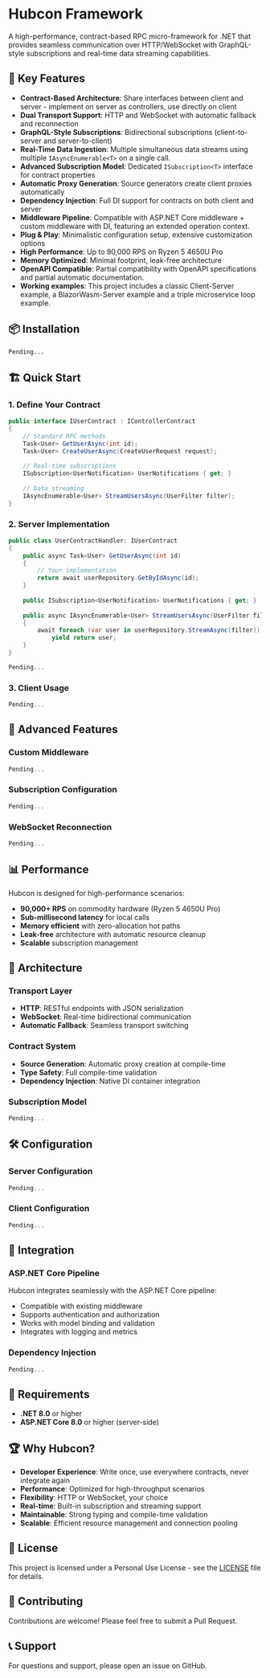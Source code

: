 ﻿# Hubcon Framework

A high-performance, contract-based RPC micro-framework for .NET that provides seamless communication over HTTP/WebSocket with GraphQL-style subscriptions and real-time data streaming capabilities.

## 🚀 Key Features

- **Contract-Based Architecture**: Share interfaces between client and server - implement on server as controllers, use directly on client
- **Dual Transport Support**: HTTP and WebSocket with automatic fallback and reconnection
- **GraphQL-Style Subscriptions**: Bidirectional subscriptions (client-to-server and server-to-client)
- **Real-Time Data Ingestion**: Multiple simultaneous data streams using multiple `IAsyncEnumerable<T>` on a single call.
- **Advanced Subscription Model**: Dedicated `ISubscription<T>` interface for contract properties
- **Automatic Proxy Generation**: Source generators create client proxies automatically
- **Dependency Injection**: Full DI support for contracts on both client and server
- **Middleware Pipeline**: Compatible with ASP.NET Core middleware + custom middleware with DI, featuring an extended operation context.
- **Plug & Play**: Minimalistic configuration setup, extensive customization options
- **High Performance**: Up to 90,000 RPS on Ryzen 5 4650U Pro
- **Memory Optimized**: Minimal footprint, leak-free architecture
- **OpenAPI Compatible**: Partial compatibility with OpenAPI specifications and partial automatic documentation.
- **Working examples**: This project includes a classic Client-Server example, a BlazorWasm-Server example and a triple microservice loop example.

## 📦 Installation

```bash
Pending...
```

## 🏗️ Quick Start

### 1. Define Your Contract

```csharp
public interface IUserContract : IControllerContract
{
    // Standard RPC methods
    Task<User> GetUserAsync(int id);
    Task<User> CreateUserAsync(CreateUserRequest request);
    
    // Real-time subscriptions
    ISubscription<UserNotification> UserNotifications { get; }
    
    // Data streaming
    IAsyncEnumerable<User> StreamUsersAsync(UserFilter filter);
}
```

### 2. Server Implementation

```csharp
public class UserContractHandler: IUserContract
{
    public async Task<User> GetUserAsync(int id)
    {
        // Your implementation
        return await userRepository.GetByIdAsync(id);
    }
    
    public ISubscription<UserNotification> UserNotifications { get; }
    
    public async IAsyncEnumerable<User> StreamUsersAsync(UserFilter filter)
    {
        await foreach (var user in userRepository.StreamAsync(filter))
            yield return user;
    }
}

Pending...
```

### 3. Client Usage

```csharp
Pending...
```

## 🔧 Advanced Features

### Custom Middleware

```csharp
Pending...
```

### Subscription Configuration

```csharp
Pending...
```

### WebSocket Reconnection

```csharp
Pending...
```

## 📊 Performance

Hubcon is designed for high-performance scenarios:

- **90,000+ RPS** on commodity hardware (Ryzen 5 4650U Pro)
- **Sub-millisecond latency** for local calls
- **Memory efficient** with zero-allocation hot paths
- **Leak-free** architecture with automatic resource cleanup
- **Scalable** subscription management

## 🔌 Architecture

### Transport Layer
- **HTTP**: RESTful endpoints with JSON serialization
- **WebSocket**: Real-time bidirectional communication
- **Automatic Fallback**: Seamless transport switching

### Contract System
- **Source Generation**: Automatic proxy creation at compile-time
- **Type Safety**: Full compile-time validation
- **Dependency Injection**: Native DI container integration

### Subscription Model
```csharp
Pending...
```

## 🛠️ Configuration

### Server Configuration

```csharp
Pending...
```

### Client Configuration

```csharp
Pending...
```

## 🤝 Integration

### ASP.NET Core Pipeline
Hubcon integrates seamlessly with the ASP.NET Core pipeline:
- Compatible with existing middleware
- Supports authentication and authorization
- Works with model binding and validation
- Integrates with logging and metrics

### Dependency Injection
```csharp
Pending...
```

## 📝 Requirements

- **.NET 8.0** or higher
- **ASP.NET Core 8.0** or higher (server-side)

## 🏆 Why Hubcon?

- **Developer Experience**: Write once, use everywhere contracts, never integrate again
- **Performance**: Optimized for high-throughput scenarios  
- **Flexibility**: HTTP or WebSocket, your choice
- **Real-time**: Built-in subscription and streaming support
- **Maintainable**: Strong typing and compile-time validation
- **Scalable**: Efficient resource management and connection pooling

## 📄 License

This project is licensed under a Personal Use License - see the [LICENSE](LICENSE) file for details.

## 🤝 Contributing

Contributions are welcome! Please feel free to submit a Pull Request.

## 📞 Support

For questions and support, please open an issue on GitHub.
